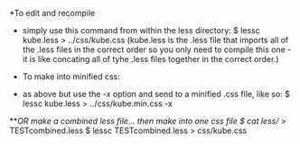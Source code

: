 *To edit and recompile
 - simply use this command from within the less directory:
	$ lessc kube.less > ../css/kube.css
	(kube.less is the .less file that imports all of the .less files in the correct order so you only need to compile this one - it is like concating all of tyhe .less files together in the correct order.)

* To make into minified css:
 - as above but use the -x option and send to a minified .css file, like so:
$ lessc kube.less > ../css/kube.min.css -x



***OR
make a combined less file... then make into one css file
$  cat less/* > TESTcombined.less
$ lessc TESTcombined.less > css/kube.css


